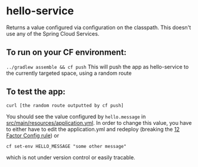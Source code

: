 # hello-service
Returns a value configured via configuration on the classpath. This doesn't use any of the Spring Cloud Services.

## To run on your CF environment:
``` ../gradlew assemble && cf push ```
This will push the app as hello-service to the currently targeted space, using a random route

## To test the app:
``` curl [the random route outputted by cf push] ```

You should see the value configured by ```hello.message``` in [src/main/resources/application.yml](src/main/resources/application.yml). In order to change this value, you have to either have to edit the application.yml and redeploy (breaking the [12 Factor Config rule](http://12factor.net/config)) or 

```cf set-env HELLO_MESSAGE "some other message"``` 

which is not under version control or easily tracable.
